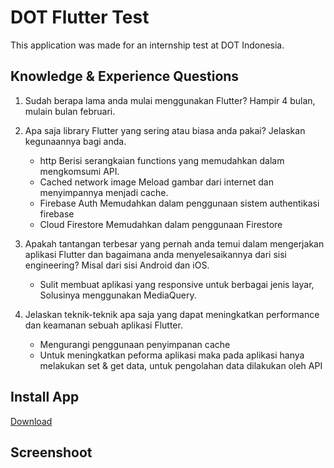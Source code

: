 # DOT Flutter Test

This application was made for an internship test at DOT Indonesia.

## Knowledge & Experience Questions

1. Sudah berapa lama anda mulai menggunakan Flutter?
   Hampir 4 bulan, mulain bulan februari.

2. Apa saja library Flutter yang sering atau biasa anda pakai? Jelaskan kegunaannya bagi anda.
   - http
    Berisi serangkaian functions yang memudahkan dalam mengkomsumi API.
   - Cached network image
    Meload gambar dari internet dan menyimpannya menjadi cache.
   - Firebase Auth
    Memudahkan dalam penggunaan sistem authentikasi firebase
   - Cloud Firestore
    Memudahkan dalam penggunaan Firestore

3. Apakah tantangan terbesar yang pernah anda temui dalam mengerjakan aplikasi Flutter dan bagaimana anda menyelesaikannya dari sisi engineering? Misal dari sisi Android dan iOS.
   - Sulit membuat aplikasi yang responsive untuk berbagai jenis layar, Solusinya menggunakan MediaQuery.

4. Jelaskan teknik-teknik apa saja yang dapat meningkatkan performance dan keamanan sebuah aplikasi Flutter.
   - Mengurangi penggunaan penyimpanan cache
   - Untuk meningkatkan peforma aplikasi maka pada aplikasi hanya melakukan set & get data, untuk pengolahan data dilakukan oleh API

## Install App
[Download](https://drive.google.com/file/d/1SYnHTdN12-tWdF37SMvuhNwkPsdkpc2i/view?usp=sharing)

## Screenshoot


